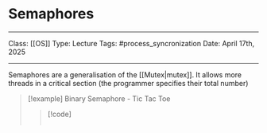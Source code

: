 # Semaphores
___
Class: [[OS]]
Type: Lecture
Tags: #process_syncronization
Date: April 17th, 2025
___

Semaphores are a generalisation of the [[Mutex|mutex]]. It allows more threads in a critical section (the programmer specifies their total number)

>[!example] Binary Semaphore - Tic Tac Toe
>>[!code]
>>```c
>>
>>```






